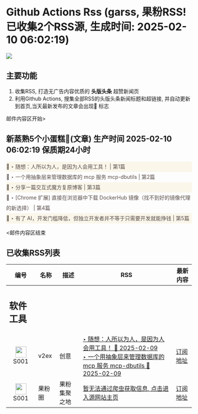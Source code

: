 # Github Actions Rss (garss, 果粉RSS! 已收集2个RSS源, 生成时间: 2025-02-10 06:02:19)

![](https://cdn.jsdelivr.net/gh/xinkeji/garss/_media/ga-rss.png)



## 主要功能
1. 收集RSS, 打造无广告内容优质的 **头版头条** 超赞新闻页
2. 利用Github Actions, 搜集全部RSS的头版头条新闻标题和超链接, 并自动更新到首页,当天最新发布的文章会出现🌈 标志

邮件内容区开始>
<h2>新蒸熟5个小蛋糕🍰(文章) 生产时间 2025-02-10 06:02:19 保质期24小时</h2>

<div style='line-height:3;background-color:#FAF6EA;' ><a href='https://www.v2ex.com/t/1110112#reply16' style="line-height:2;text-decoration:none;display:block;color:#584D49;">🌈 ‣ 随想：人所以为人，是因为人会用工具！ | 第1篇</a></div><div style='line-height:3;' ><a href='https://www.v2ex.com/t/1110168#reply0' style="line-height:2;text-decoration:none;display:block;color:#584D49;">🌈 ‣ 一个用抽象层来管理数据库的 mcp 服务 mcp-dbutils | 第2篇</a></div><div style='line-height:3;background-color:#FAF6EA;' ><a href='https://www.v2ex.com/t/1110121#reply0' style="line-height:2;text-decoration:none;display:block;color:#584D49;">🌈 ‣ 分享一篇交互式魔方复原博客 | 第3篇</a></div><div style='line-height:3;' ><a href='https://www.v2ex.com/t/1110052#reply11' style="line-height:2;text-decoration:none;display:block;color:#584D49;">🌈 ‣ [Chrome 扩展] 直接在浏览器中下载 DockerHub 镜像（找不到好的镜像代理的新选择） | 第4篇</a></div><div style='line-height:3;background-color:#FAF6EA;' ><a href='https://www.v2ex.com/t/1110152#reply0' style="line-height:2;text-decoration:none;display:block;color:#584D49;">🌈 ‣ 有了 AI，开发门槛降低，但独立开发者并不等于只需要开发就能挣钱 | 第5篇</a></div>

<邮件内容区结束

## 已收集RSS列表

| 编号 | 名称 | 描述 | RSS | 最新内容 |
| --- | --- | --- | --- | --- |
| <h2 id="软件工具">软件工具</h2> |  |   |  |  |
| <div id="S001" style="text-align: center;"><img src="https://cdn.jsdelivr.net/gh/zhaoolee/garss/_media/favicon/S001.png" width="30px" style="width:30px;height: auto;"/><br><span>S001</span></div> | v2ex | 创意 | [‣ 随想：人所以为人，是因为人会用工具！ 🌈 2025-02-09](https://www.v2ex.com/t/1110112#reply16)<br/>[‣ 一个用抽象层来管理数据库的 mcp 服务 mcp-dbutils 🌈 2025-02-09](https://www.v2ex.com/t/1110168#reply0) | [订阅地址](https://www.v2ex.com/feed/tab/creative.xml) |
| <div id="S001" style="text-align: center;"><img src="https://cdn.jsdelivr.net/gh/zhaoolee/garss/_media/favicon/S001.png" width="30px" style="width:30px;height: auto;"/><br><span>S001</span></div> | 果粉圈 | 果粉集聚之地 | [暂无法通过爬虫获取信息, 点击进入源网站主页](https://g0f.cn) | [订阅地址](https://g0f.cn/rss.xml) |



